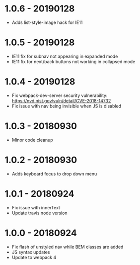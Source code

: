 1.0.6 - 20190128
================
- Adds list-style-image hack for IE11

1.0.5 - 20190128
================
- IE11 fix for subnav not appearing in expanded mode
- IE11 fix for next/back buttons not working in collapsed mode

1.0.4 - 20190128
================
- Fix webpack-dev-server security vulnerability: https://nvd.nist.gov/vuln/detail/CVE-2018-14732
- Fix issue with nav being invisible when JS is disabled

1.0.3 - 20180930
================
- Minor code cleanup

1.0.2 - 20180930
================
- Adds keyboard focus to drop down menu

1.0.1 - 20180924
================
- Fix issue with innerText
- Update travis node version

1.0.0 - 20180924
================
- Fix flash of unstyled nav while BEM classes are added
- JS syntax updates
- Update to webpack 4
